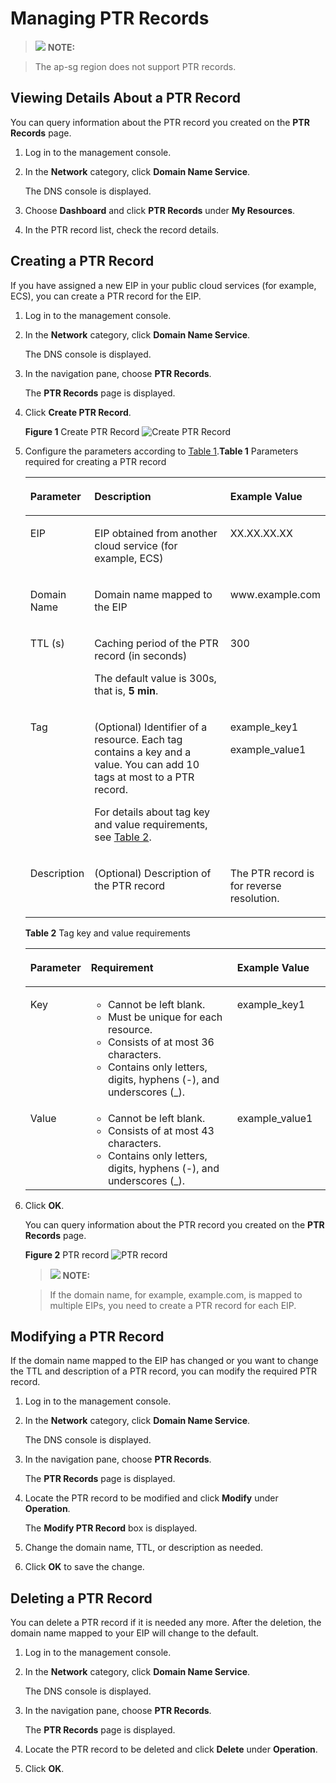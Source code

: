 # Managing PTR Records<a name="en-us_topic_0077500015"></a>

> ![](/images/icon-note.gif) **NOTE:** 

> The ap-sg region does not support PTR records.

## Viewing Details About a PTR Record<a name="section6318733510236"></a>

You can query information about the PTR record you created on the **PTR Records** page.

1.  Log in to the management console.
2.  In the **Network** category, click **Domain Name Service**.

    The DNS console is displayed.

3.  Choose **Dashboard** and click **PTR Records** under **My Resources**.
4.  In the PTR record list, check the record details.

## Creating a PTR Record<a name="section52845971102319"></a>

If you have assigned a new EIP in your public cloud services \(for example, ECS\), you can create a PTR record for the EIP.

1.  Log in to the management console.
2.  In the **Network** category, click **Domain Name Service**.

    The DNS console is displayed.

3.  In the navigation pane, choose **PTR Records**.

    The **PTR Records** page is displayed.

4.  Click **Create PTR Record**.

    **Figure 1** Create PTR Record<a name="en-us_topic_0040322596_fig1279516245216"></a>
    ![](figures/create-ptr-record.png "Create PTR Record")

5.  Configure the parameters according to [Table 1](#en-us_topic_0040322596_en-us_topic_0035467699_table2052132816642).**Table 1** Parameters required for creating a PTR record

    <a name="en-us_topic_0040322596_en-us_topic_0035467699_table2052132816642"></a><table><thead align="left"><tr id="en-us_topic_0040322596_en-us_topic_0035467699_row5957484916642"><th class="cellrowborder" valign="top" width="19.99%" id="mcps1.2.4.1.1"><p id="en-us_topic_0040322596_en-us_topic_0035467699_p1063011916642"><a name="en-us_topic_0040322596_en-us_topic_0035467699_p1063011916642"></a><a name="en-us_topic_0040322596_en-us_topic_0035467699_p1063011916642"></a><strong id="en-us_topic_0040322596_b84235270695255"><a name="en-us_topic_0040322596_b84235270695255"></a><a name="en-us_topic_0040322596_b84235270695255"></a>Parameter</strong></p>
    </th>
    <th class="cellrowborder" valign="top" width="48.75%" id="mcps1.2.4.1.2"><p id="en-us_topic_0040322596_en-us_topic_0035467699_p5573330716642"><a name="en-us_topic_0040322596_en-us_topic_0035467699_p5573330716642"></a><a name="en-us_topic_0040322596_en-us_topic_0035467699_p5573330716642"></a><strong id="en-us_topic_0040322596_en-us_topic_0035268497_b8423527061433"><a name="en-us_topic_0040322596_en-us_topic_0035268497_b8423527061433"></a><a name="en-us_topic_0040322596_en-us_topic_0035268497_b8423527061433"></a>Description</strong></p>
    </th>
    <th class="cellrowborder" valign="top" width="31.259999999999998%" id="mcps1.2.4.1.3"><p id="en-us_topic_0040322596_en-us_topic_0035467699_p1810404816642"><a name="en-us_topic_0040322596_en-us_topic_0035467699_p1810404816642"></a><a name="en-us_topic_0040322596_en-us_topic_0035467699_p1810404816642"></a><strong id="en-us_topic_0040322596_b84235270617114"><a name="en-us_topic_0040322596_b84235270617114"></a><a name="en-us_topic_0040322596_b84235270617114"></a>Example Value</strong></p>
    </th>
    </tr>
    </thead>
    <tbody><tr id="en-us_topic_0040322596_en-us_topic_0035467699_row2871871016642"><td class="cellrowborder" valign="top" width="19.99%" headers="mcps1.2.4.1.1 "><p id="en-us_topic_0040322596_en-us_topic_0035467699_p4451420716642"><a name="en-us_topic_0040322596_en-us_topic_0035467699_p4451420716642"></a><a name="en-us_topic_0040322596_en-us_topic_0035467699_p4451420716642"></a>EIP</p>
    </td>
    <td class="cellrowborder" valign="top" width="48.75%" headers="mcps1.2.4.1.2 "><p id="en-us_topic_0040322596_p19766855214631"><a name="en-us_topic_0040322596_p19766855214631"></a><a name="en-us_topic_0040322596_p19766855214631"></a>EIP obtained from another cloud service (for example, ECS)</p>
    </td>
    <td class="cellrowborder" valign="top" width="31.259999999999998%" headers="mcps1.2.4.1.3 "><p id="en-us_topic_0040322596_en-us_topic_0035467699_p6704856616642"><a name="en-us_topic_0040322596_en-us_topic_0035467699_p6704856616642"></a><a name="en-us_topic_0040322596_en-us_topic_0035467699_p6704856616642"></a>XX.XX.XX.XX</p>
    </td>
    </tr>
    <tr id="en-us_topic_0040322596_en-us_topic_0035467699_row6656618516642"><td class="cellrowborder" valign="top" width="19.99%" headers="mcps1.2.4.1.1 "><p id="en-us_topic_0040322596_en-us_topic_0035467699_p2315189616642"><a name="en-us_topic_0040322596_en-us_topic_0035467699_p2315189616642"></a><a name="en-us_topic_0040322596_en-us_topic_0035467699_p2315189616642"></a>Domain Name</p>
    </td>
    <td class="cellrowborder" valign="top" width="48.75%" headers="mcps1.2.4.1.2 "><p id="en-us_topic_0040322596_en-us_topic_0035467699_p4185944320320"><a name="en-us_topic_0040322596_en-us_topic_0035467699_p4185944320320"></a><a name="en-us_topic_0040322596_en-us_topic_0035467699_p4185944320320"></a>Domain name mapped to the EIP</p>
    </td>
    <td class="cellrowborder" valign="top" width="31.259999999999998%" headers="mcps1.2.4.1.3 "><p id="en-us_topic_0040322596_en-us_topic_0035467699_p3223566516642"><a name="en-us_topic_0040322596_en-us_topic_0035467699_p3223566516642"></a><a name="en-us_topic_0040322596_en-us_topic_0035467699_p3223566516642"></a>www.example.com</p>
    </td>
    </tr>
    <tr id="en-us_topic_0040322596_en-us_topic_0035467699_row2168553016642"><td class="cellrowborder" valign="top" width="19.99%" headers="mcps1.2.4.1.1 "><p id="en-us_topic_0040322596_en-us_topic_0035467699_p1169746616642"><a name="en-us_topic_0040322596_en-us_topic_0035467699_p1169746616642"></a><a name="en-us_topic_0040322596_en-us_topic_0035467699_p1169746616642"></a>TTL (s)</p>
    </td>
    <td class="cellrowborder" valign="top" width="48.75%" headers="mcps1.2.4.1.2 "><p id="en-us_topic_0040322596_en-us_topic_0035467699_p12484891202715"><a name="en-us_topic_0040322596_en-us_topic_0035467699_p12484891202715"></a><a name="en-us_topic_0040322596_en-us_topic_0035467699_p12484891202715"></a>Caching period of the PTR record (in seconds)</p>
    <p id="en-us_topic_0040322596_p57181144162444"><a name="en-us_topic_0040322596_p57181144162444"></a><a name="en-us_topic_0040322596_p57181144162444"></a>The default value is 300s, that is, <strong id="en-us_topic_0040322596_b842352706183837"><a name="en-us_topic_0040322596_b842352706183837"></a><a name="en-us_topic_0040322596_b842352706183837"></a>5 min</strong>.</p>
    </td>
    <td class="cellrowborder" valign="top" width="31.259999999999998%" headers="mcps1.2.4.1.3 "><p id="en-us_topic_0040322596_en-us_topic_0035467699_p4164391116642"><a name="en-us_topic_0040322596_en-us_topic_0035467699_p4164391116642"></a><a name="en-us_topic_0040322596_en-us_topic_0035467699_p4164391116642"></a>300</p>
    </td>
    </tr>
    <tr id="en-us_topic_0040322596_row273617193297"><td class="cellrowborder" valign="top" width="19.99%" headers="mcps1.2.4.1.1 "><p id="en-us_topic_0040322596_p5738419102911"><a name="en-us_topic_0040322596_p5738419102911"></a><a name="en-us_topic_0040322596_p5738419102911"></a>Tag</p>
    </td>
    <td class="cellrowborder" valign="top" width="48.75%" headers="mcps1.2.4.1.2 "><p id="en-us_topic_0040322596_p1839961732214"><a name="en-us_topic_0040322596_p1839961732214"></a><a name="en-us_topic_0040322596_p1839961732214"></a>(Optional) Identifier of a resource. Each tag contains a key and a value. You can add 10 tags at most to a PTR record.</p>
    <p id="en-us_topic_0040322596_p8401121711229"><a name="en-us_topic_0040322596_p8401121711229"></a><a name="en-us_topic_0040322596_p8401121711229"></a>For details about tag key and value requirements, see <a href="#en-us_topic_0077500015__en-us_topic_0040322596_table1393932617253">Table 2</a>.</p>
    </td>
    <td class="cellrowborder" valign="top" width="31.259999999999998%" headers="mcps1.2.4.1.3 "><p id="en-us_topic_0040322596_p94761455155619"><a name="en-us_topic_0040322596_p94761455155619"></a><a name="en-us_topic_0040322596_p94761455155619"></a>example_key1</p>
    <p id="en-us_topic_0040322596_p165896220231"><a name="en-us_topic_0040322596_p165896220231"></a><a name="en-us_topic_0040322596_p165896220231"></a>example_value1</p>
    </td>
    </tr>
    <tr id="en-us_topic_0040322596_en-us_topic_0035467699_row3925088716642"><td class="cellrowborder" valign="top" width="19.99%" headers="mcps1.2.4.1.1 "><p id="en-us_topic_0040322596_en-us_topic_0035467699_p2520529816642"><a name="en-us_topic_0040322596_en-us_topic_0035467699_p2520529816642"></a><a name="en-us_topic_0040322596_en-us_topic_0035467699_p2520529816642"></a>Description</p>
    </td>
    <td class="cellrowborder" valign="top" width="48.75%" headers="mcps1.2.4.1.2 "><p id="en-us_topic_0040322596_p2953836818442"><a name="en-us_topic_0040322596_p2953836818442"></a><a name="en-us_topic_0040322596_p2953836818442"></a>(Optional) Description of the PTR record</p>
    </td>
    <td class="cellrowborder" valign="top" width="31.259999999999998%" headers="mcps1.2.4.1.3 "><p id="en-us_topic_0040322596_en-us_topic_0035467699_p1572349716642"><a name="en-us_topic_0040322596_en-us_topic_0035467699_p1572349716642"></a><a name="en-us_topic_0040322596_en-us_topic_0035467699_p1572349716642"></a>The PTR record is for reverse resolution.</p>
    </td>
    </tr>
    </tbody>
    </table>

    **Table 2** Tag key and value requirements

    <a name="en-us_topic_0040322596_table1393932617253"></a><table><thead align="left"><tr id="en-us_topic_0040322596_en-us_topic_0035467699_row72901535141713"><th class="cellrowborder" valign="top" width="18.181818181818183%" id="mcps1.2.4.1.1"><p id="en-us_topic_0040322596_en-us_topic_0035467699_p132908358173"><a name="en-us_topic_0040322596_en-us_topic_0035467699_p132908358173"></a><a name="en-us_topic_0040322596_en-us_topic_0035467699_p132908358173"></a><strong id="en-us_topic_0040322596_en-us_topic_0035467699_b8423527069525"><a name="en-us_topic_0040322596_en-us_topic_0035467699_b8423527069525"></a><a name="en-us_topic_0040322596_en-us_topic_0035467699_b8423527069525"></a>Parameter</strong></p>
    </th>
    <th class="cellrowborder" valign="top" width="50.505050505050505%" id="mcps1.2.4.1.2"><p id="en-us_topic_0040322596_en-us_topic_0035467699_p1629093517175"><a name="en-us_topic_0040322596_en-us_topic_0035467699_p1629093517175"></a><a name="en-us_topic_0040322596_en-us_topic_0035467699_p1629093517175"></a><strong id="en-us_topic_0040322596_en-us_topic_0035467699_b842352706171418"><a name="en-us_topic_0040322596_en-us_topic_0035467699_b842352706171418"></a><a name="en-us_topic_0040322596_en-us_topic_0035467699_b842352706171418"></a>Requirement</strong></p>
    </th>
    <th class="cellrowborder" valign="top" width="31.313131313131315%" id="mcps1.2.4.1.3"><p id="en-us_topic_0040322596_en-us_topic_0035467699_p32901635141714"><a name="en-us_topic_0040322596_en-us_topic_0035467699_p32901635141714"></a><a name="en-us_topic_0040322596_en-us_topic_0035467699_p32901635141714"></a>Example Value</p>
    </th>
    </tr>
    </thead>
    <tbody><tr id="en-us_topic_0040322596_en-us_topic_0035467699_row52906354176"><td class="cellrowborder" valign="top" width="18.181818181818183%" headers="mcps1.2.4.1.1 "><p id="en-us_topic_0040322596_en-us_topic_0035467699_p122901235111715"><a name="en-us_topic_0040322596_en-us_topic_0035467699_p122901235111715"></a><a name="en-us_topic_0040322596_en-us_topic_0035467699_p122901235111715"></a>Key</p>
    </td>
    <td class="cellrowborder" valign="top" width="50.505050505050505%" headers="mcps1.2.4.1.2 "><a name="en-us_topic_0040322596_en-us_topic_0035467699_ul46253231183"></a><a name="en-us_topic_0040322596_en-us_topic_0035467699_ul46253231183"></a><ul id="en-us_topic_0040322596_en-us_topic_0035467699_ul46253231183"><li id="en-us_topic_0040322596_en-us_topic_0035467699_li176251123141812"><a name="en-us_topic_0040322596_en-us_topic_0035467699_li176251123141812"></a><a name="en-us_topic_0040322596_en-us_topic_0035467699_li176251123141812"></a>Cannot be left blank.</li><li id="en-us_topic_0040322596_en-us_topic_0035467699_li86261923201810"><a name="en-us_topic_0040322596_en-us_topic_0035467699_li86261923201810"></a><a name="en-us_topic_0040322596_en-us_topic_0035467699_li86261923201810"></a>Must be unique for each resource.</li><li id="en-us_topic_0040322596_en-us_topic_0035467699_li162620231180"><a name="en-us_topic_0040322596_en-us_topic_0035467699_li162620231180"></a><a name="en-us_topic_0040322596_en-us_topic_0035467699_li162620231180"></a>Consists of at most 36 characters.</li><li id="en-us_topic_0040322596_en-us_topic_0035467699_li5389246102911"><a name="en-us_topic_0040322596_en-us_topic_0035467699_li5389246102911"></a><a name="en-us_topic_0040322596_en-us_topic_0035467699_li5389246102911"></a>Contains only letters, digits, hyphens (-), and underscores (_).</li></ul>
    </td>
    <td class="cellrowborder" valign="top" width="31.313131313131315%" headers="mcps1.2.4.1.3 "><p id="en-us_topic_0040322596_en-us_topic_0035467699_p12290163511720"><a name="en-us_topic_0040322596_en-us_topic_0035467699_p12290163511720"></a><a name="en-us_topic_0040322596_en-us_topic_0035467699_p12290163511720"></a>example_key1</p>
    </td>
    </tr>
    <tr id="en-us_topic_0040322596_en-us_topic_0035467699_row132900355172"><td class="cellrowborder" valign="top" width="18.181818181818183%" headers="mcps1.2.4.1.1 "><p id="en-us_topic_0040322596_en-us_topic_0035467699_p152901635181712"><a name="en-us_topic_0040322596_en-us_topic_0035467699_p152901635181712"></a><a name="en-us_topic_0040322596_en-us_topic_0035467699_p152901635181712"></a>Value</p>
    </td>
    <td class="cellrowborder" valign="top" width="50.505050505050505%" headers="mcps1.2.4.1.2 "><a name="en-us_topic_0040322596_en-us_topic_0035467699_ul19648123161815"></a><a name="en-us_topic_0040322596_en-us_topic_0035467699_ul19648123161815"></a><ul id="en-us_topic_0040322596_en-us_topic_0035467699_ul19648123161815"><li id="en-us_topic_0040322596_en-us_topic_0035467699_li15648193110182"><a name="en-us_topic_0040322596_en-us_topic_0035467699_li15648193110182"></a><a name="en-us_topic_0040322596_en-us_topic_0035467699_li15648193110182"></a>Cannot be left blank.</li><li id="en-us_topic_0040322596_en-us_topic_0035467699_li3648143181813"><a name="en-us_topic_0040322596_en-us_topic_0035467699_li3648143181813"></a><a name="en-us_topic_0040322596_en-us_topic_0035467699_li3648143181813"></a>Consists of at most 43 characters.</li><li id="en-us_topic_0040322596_en-us_topic_0035467699_li64561823123015"><a name="en-us_topic_0040322596_en-us_topic_0035467699_li64561823123015"></a><a name="en-us_topic_0040322596_en-us_topic_0035467699_li64561823123015"></a>Contains only letters, digits, hyphens (-), and underscores (_).</li></ul>
    </td>
    <td class="cellrowborder" valign="top" width="31.313131313131315%" headers="mcps1.2.4.1.3 "><p id="en-us_topic_0040322596_en-us_topic_0035467699_p62904352179"><a name="en-us_topic_0040322596_en-us_topic_0035467699_p62904352179"></a><a name="en-us_topic_0040322596_en-us_topic_0035467699_p62904352179"></a>example_value1</p>
    </td>
    </tr>
    </tbody>
    </table>

6.  Click **OK**.

    You can query information about the PTR record you created on the **PTR Records** page.

    **Figure 2** PTR record<a name="en-us_topic_0040322596_fig2608187413419"></a>
    ![](figures/ptr-record.png "PTR record")

    > ![](/images/icon-note.gif) **NOTE:** 

    > If the domain name, for example, example.com, is mapped to multiple EIPs, you need to create a PTR record for each EIP.


## Modifying a PTR Record<a name="section32986191105210"></a>

If the domain name mapped to the EIP has changed or you want to change the TTL and description of a PTR record, you can modify the required PTR record.

1.  Log in to the management console.
2.  In the **Network** category, click **Domain Name Service**.

    The DNS console is displayed.

3.  In the navigation pane, choose **PTR Records**.

    The **PTR Records** page is displayed.

4.  Locate the PTR record to be modified and click **Modify** under **Operation**.

    The **Modify PTR Record** box is displayed.

5.  Change the domain name, TTL, or description as needed.
6.  Click **OK** to save the change.

## Deleting a PTR Record<a name="section34296412102339"></a>

You can delete a PTR record if it is needed any more. After the deletion, the domain name mapped to your EIP will change to the default.

1.  Log in to the management console.
2.  In the **Network** category, click **Domain Name Service**.

    The DNS console is displayed.

3.  In the navigation pane, choose **PTR Records**.

    The **PTR Records** page is displayed.

4.  Locate the PTR record to be deleted and click **Delete** under **Operation**.
5.  Click **OK**.

